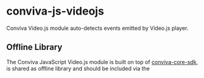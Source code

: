 # conviva-js-videojs
Conviva Video.js module auto-detects events emitted by Video.js player.

## Offline Library
The Conviva JavaScript Video.js module is built on top of <a href="https://github.com/Conviva/conviva-js-coresdk">conviva-core-sdk</a>, is shared as offline library and should be included via the <script> tag in the application.

Via html:
``` 
<script type="text/javascript" src="<PATH>/conviva-core-sdk.js"></script>
<script type="text/javascript" src="<PATH>/conviva-videojs-module.js"></script>
```
Via import/require:
``` 
const Conviva = require('<path>/conviva-js-coresdk');
const ConvivaVideojsModule = require('<path>/conviva-js-videojs');
``` 

``` 
import Conviva from '@convivainc/conviva-js-coresdk'
import ConvivaVideojsModule from'@convivainc/conviva-js-videojs'
``` 


## Install via npm 

```
npm install @convivainc/conviva-js-videojs --save

```
## Install via yarn

```
yarn add @convivainc/conviva-js-videojs
```

## Supported Framework Versions
Video.js : 7.20.1

## Note:
* Refer https://community.conviva.com/ for integration guidelines.

